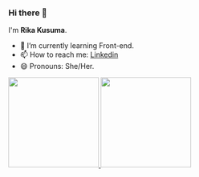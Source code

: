### Hi there 👋

I'm **Rika Kusuma**.

- 🌱 I’m currently learning Front-end.  
- 📫 How to reach me: [Linkedin](https://www.linkedin.com/in/ni-made-rika-padeswari-kusuma-238a71207/)
- 😄 Pronouns: She/Her.

<p align="left">
<a href="https://github.com/rikakusumaa">
  <img height="180em" src="https://github-readme-stats-eight-theta.vercel.app/api?username=rikakusumaa&show_icons=true&theme=radical&include_all_commits=true&count_private=true"/>
  <img height="180em" src="https://github-readme-stats-eight-theta.vercel.app/api/top-langs/?username=rikakusumaa&layout=compact&langs_count=8&theme=algolia"/>
</a>
</p>
